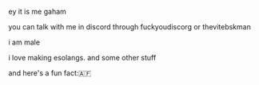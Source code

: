 ey it is me gaham

you can talk with me in discord through fuckyoudiscorg or thevitebskman

i am male

i love making esolangs. and some other stuff

and here's a fun fact:🇦🇫
